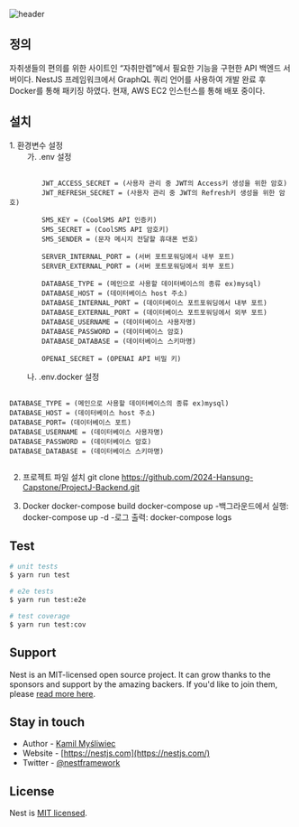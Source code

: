 ![header](https://capsule-render.vercel.app/api?type=waving&color=gradient&customColorList=10&height=200&text=ProjectJ-Backend&fontSize=50&animation=twinkling&fontAlign=68&fontAlignY=36)
## 정의
﻿자취생들의 편의를 위한 사이트인 “자취만렙”에서 필요한 기능을 구현한 API 백엔드 서버이다.
NestJS 프레임워크에서 GraphQL 쿼리 언어를 사용하여 개발 완료 후 Docker를 통해 패키징 하였다.
현재, AWS EC2 인스턴스를 통해 배포 중이다.


## ﻿설치
﻿1. 환경변수 설정    
&nbsp;&nbsp;&nbsp;&nbsp;&nbsp;&nbsp;&nbsp;&nbsp;가. .env 설정
<pre><code>
        JWT_ACCESS_SECRET = (사용자 관리 중 JWT의 Access키 생성을 위한 암호)
        JWT_REFRESH_SECRET = (사용자 관리 중 JWT의 Refresh키 생성을 위한 암호)

        SMS_KEY = (CoolSMS API 인증키)
        SMS_SECRET = (CoolSMS API 암호키)
        SMS_SENDER = (문자 메시지 전달할 휴대폰 번호)

        SERVER_INTERNAL_PORT = (서버 포트포워딩에서 내부 포트)
        SERVER_EXTERNAL_PORT = (서버 포트포워딩에서 외부 포트)

        DATABASE_TYPE = (메인으로 사용할 데이터베이스의 종류 ex)mysql)
        DATABASE_HOST = (데이터베이스 host 주소)
        DATABASE_INTERNAL_PORT = (데이터베이스 포트포워딩에서 내부 포트)
        DATABASE_EXTERNAL_PORT = (데이터베이스 포트포워딩에서 외부 포트)
        DATABASE_USERNAME = (데이터베이스 사용자명)
        DATABASE_PASSWORD = (데이터베이스 암호)
        DATABASE_DATABASE = (데이터베이스 스키마명)

        OPENAI_SECRET = (OPENAI API 비밀 키)
</code></pre>

&nbsp;&nbsp;&nbsp;&nbsp;&nbsp;&nbsp;&nbsp;&nbsp;나. .env.docker 설정
<pre><code>    
DATABASE_TYPE = (메인으로 사용할 데이터베이스의 종류 ex)mysql)
DATABASE_HOST = (데이터베이스 host 주소)
DATABASE_PORT= (데이터베이스 포트)
DATABASE_USERNAME = (데이터베이스 사용자명)
DATABASE_PASSWORD = (데이터베이스 암호)
DATABASE_DATABASE = (데이터베이스 스키마명)

</code></pre>

2. 프로젝트 파일 설치
    git clone https://github.com/2024-Hansung-Capstone/ProjectJ-Backend.git

3. Docker
    docker-compose build
    docker-compose up
     -백그라운드에서 실행: docker-compose up -d
     -로그 출력: docker-compose logs 


## Test

```bash
# unit tests
$ yarn run test

# e2e tests
$ yarn run test:e2e

# test coverage
$ yarn run test:cov
```

## Support

Nest is an MIT-licensed open source project. It can grow thanks to the sponsors and support by the amazing backers. If you'd like to join them, please [read more here](https://docs.nestjs.com/support).

## Stay in touch

- Author - [Kamil Myśliwiec](https://kamilmysliwiec.com)
- Website - [https://nestjs.com](https://nestjs.com/)
- Twitter - [@nestframework](https://twitter.com/nestframework)

## License

Nest is [MIT licensed](LICENSE).
